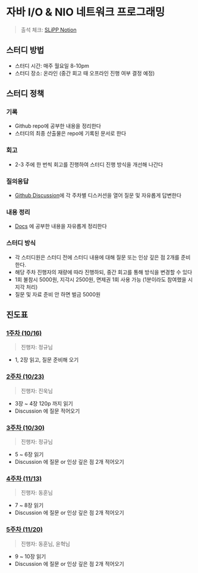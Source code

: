 # 자바 I/O & NIO 네트워크 프로그래밍

> 출석 체크: [SLiPP Notion](https://www.notion.so/I-O-NIO-edc9de844e1040e9b4f8c3ac6a460dfd)

## 스터디 방법

- 스터디 시간: 매주 월요일 8-10pm
- 스터디 장소: 온라인 (중간 회고 때 오프라인 진행 여부 결정 예정)
  
## 스터디 정책

### 기록

- Github repo에 공부한 내용을 정리한다
- 스터디의 최종 산출물은 repo에 기록된 문서로 한다

### 회고

- 2-3 주에 한 번씩 회고를 진행하여 스터디 진행 방식을 개선해 나간다

### 질의응답

- [Github Discussion](https://github.com/slippStudy/java-network-study/discussions)에 각 주차별 디스커션을 열어 질문 및 자유롭게 답변한다

### 내용 정리

- [Docs](https://github.com/slippStudy/java-network-study/tree/main/docs) 에 공부한 내용을 자유롭게 정리한다

### 스터디 방식

- 각 스터디원은 스터디 전에 스터디 내용에 대해 질문 또는 인상 깊은 점 2개를 준비한다.
- 해당 주차 진행자의 재량에 따라 진행하되, 중간 회고를 통해 방식을 변경할 수 있다
- 1회 불참시 5000원, 지각시 2500원, 면제권 1회 사용 가능 (1분이라도 참여했을 시 지각 처리)
- 질문 및 자료 준비 안 하면 벌금 5000원

## 진도표

### [1주차 (10/16)](https://github.com/slippStudy/java-network-study/discussions/1)

> 진행자: 정규님
>

- 1, 2장 읽고, 질문 준비해 오기

### [2주차 (10/23)](https://github.com/slippStudy/java-network-study/discussions/5)

> 진행자: 진욱님
>

- 3장 ~ 4장 120p 까지 읽기
- Discussion 에 질문 적어오기

### [3주차 (10/30)](https://github.com/slippStudy/java-network-study/discussions/7)

> 진행자: 정규님
>

- 5 ~ 6장 읽기
- Discussion 에 질문 or 인상 깊은 점 2개 적어오기

### [4주차 (11/13)](https://github.com/slippStudy/java-network-study/discussions/10)

> 진행자: 동훈님
>

- 7 ~ 8장 읽기
- Discussion 에 질문 or 인상 깊은 점 2개 적어오기

### [5주차 (11/20)](https://github.com/slippStudy/java-network-study/discussions/11)

> 진행자: 동훈님, 윤혁님
> 

- 9 ~ 10장 읽기
- Discussion 에 질문 or 인상 깊은 점 2개 적어오기

